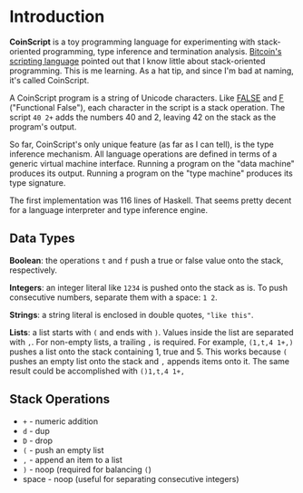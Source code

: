 Introduction
============

**CoinScript** is a toy programming language for experimenting with
stack-oriented programming, type inference and termination analysis.
[Bitcoin's scripting language](https://en.bitcoin.it/wiki/Script)
pointed out that I know little about stack-oriented programming.
This is me learning.
As a hat tip, and since I'm bad at naming, it's called CoinScript.

A CoinScript program is a string of Unicode characters.  Like
[FALSE](http://en.wikipedia.org/wiki/FALSE)
and [F](http://www.nsl.com/k/f/f.htm) ("Functional False"),
each character in the script is a stack operation.  The
script `40 2+` adds
the numbers 40 and 2, leaving 42 on the stack as the program's
output.

So far, CoinScript's only unique feature (as far as I can tell), is
the type inference mechanism.  All language operations are defined
in terms of a generic virtual machine interface.  Running a program
on the "data machine" produces its output.  Running a
program on the "type machine" produces its type signature.

The first implementation was 116 lines of Haskell.  That seems
pretty decent for a language interpreter and type inference engine.

Data Types
----------

**Boolean**: the operations `t` and `f` push a true or false value onto the
stack, respectively.

**Integers**: an integer literal like `1234` is pushed onto the stack as is.
To push consecutive numbers, separate them with a space: `1 2`.

**Strings**: a string literal is enclosed in double quotes, `"like this"`.

**Lists**: a list starts with `(` and ends with `)`.  Values inside
the list are separated with `,`.  For non-empty lists, a trailing `,`
is required.  For example, `(1,t,4 1+,)` pushes a list onto the stack
containing 1, true and 5.  This works because `(` pushes an empty list
onto the stack and `,` appends items onto it.  The same result could
be accomplished with `()1,t,4 1+,`


Stack Operations
----------------

  * `+` - numeric addition
  * `d` - dup
  * `D` - drop
  * `(` - push an empty list
  * `,` - append an item to a list
  * `)` - noop (required for balancing `(`)
  * space - noop (useful for separating consecutive integers)
